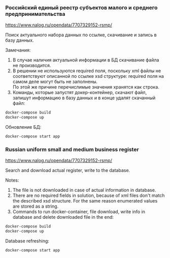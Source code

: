 ###  Российский единый реестр субъектов малого и среднего предпринимательства

https://www.nalog.ru/opendata/7707329152-rsmp/

Поиск актуального набора данных по ссылке, скачивание и запись в базу данных.

Замечания:

1. В случае наличия актуальной информации в БД скачивание файла не производится.
2. В решении не используются required поля, поскольку xml файлы не соответствуют описанной по ссылке xsd структуре: required поля на самом деле могут быть не заполнены.  
По этой же причине перечислимые значения хранятся как строка.
3. Команды, которые запустят докер-контейнер, скачают файл, запишут информацию в базу данных и в конце удалят скачанный файл:
```bash
docker-compose build
docker-compose up
```
Обновление БД:
```bash
docker-compose start app
```

### Russian uniform small and medium business register

https://www.nalog.ru/opendata/7707329152-rsmp/

Search and download actual register, write to the database.
 
Notes:

1. The file is not downloaded in case of actual information in database.
2. There are no required fields in solution, because of xml files don't match the described xsd structure.
For the same reason enumerated values are stored as a string.
3. Commands to run docker-container, file download, write info in database and delete downloaded file in the end:
```bash
docker-compose build
docker-compose up
```
Database refreshing:
```bash
docker-compose start app
```